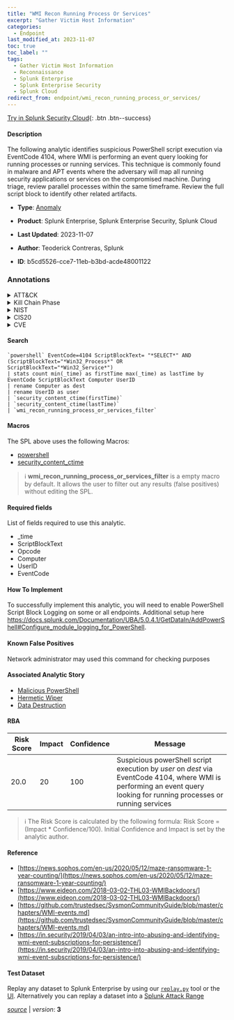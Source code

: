 ```yaml
---
title: "WMI Recon Running Process Or Services"
excerpt: "Gather Victim Host Information"
categories:
  - Endpoint
last_modified_at: 2023-11-07
toc: true
toc_label: ""
tags:
  - Gather Victim Host Information
  - Reconnaissance
  - Splunk Enterprise
  - Splunk Enterprise Security
  - Splunk Cloud
redirect_from: endpoint/wmi_recon_running_process_or_services/
---
```




[Try in Splunk Security Cloud](https://www.splunk.com/en_us/cyber-security.html){: .btn .btn--success}

#### Description

The following analytic identifies suspicious PowerShell script execution via EventCode 4104, where WMI is performing an event query looking for running processes or running services. This technique is commonly found in malware and APT events where the adversary will map all running security applications or services on the compromised machine. During triage, review parallel processes within the same timeframe. Review the full script block to identify other related artifacts.

- **Type**: [Anomaly](https://github.com/splunk/security_content/wiki/Detection-Analytic-Types)
- **Product**: Splunk Enterprise, Splunk Enterprise Security, Splunk Cloud

- **Last Updated**: 2023-11-07
- **Author**: Teoderick Contreras, Splunk
- **ID**: b5cd5526-cce7-11eb-b3bd-acde48001122

### Annotations
<details>
  <summary>ATT&CK</summary>

<div markdown="1">

#### [ATT&CK](https://attack.mitre.org/)

| ID          | Technique   | Tactic         |
| ----------- | ----------- |--------------- |
| [T1592](https://attack.mitre.org/techniques/T1592/) | Gather Victim Host Information | Reconnaissance |

</div>
</details>


<details>
  <summary>Kill Chain Phase</summary>

<div markdown="1">

* Reconnaissance


</div>
</details>


<details>
  <summary>NIST</summary>

<div markdown="1">

* DE.AE



</div>
</details>

<details>
  <summary>CIS20</summary>

<div markdown="1">

* CIS 10



</div>
</details>

<details>
  <summary>CVE</summary>

<div markdown="1">


</div>
</details>


#### Search

```
`powershell` EventCode=4104 ScriptBlockText= "*SELECT*" AND (ScriptBlockText="*Win32_Process*" OR ScriptBlockText="*Win32_Service*") 
| stats count min(_time) as firstTime max(_time) as lastTime by EventCode ScriptBlockText Computer UserID 
| rename Computer as dest 
| rename UserID as user 
| `security_content_ctime(firstTime)` 
| `security_content_ctime(lastTime)` 
| `wmi_recon_running_process_or_services_filter`
```

#### Macros
The SPL above uses the following Macros:
* [powershell](https://github.com/splunk/security_content/blob/develop/macros/powershell.yml)
* [security_content_ctime](https://github.com/splunk/security_content/blob/develop/macros/security_content_ctime.yml)

> :information_source:
> **wmi_recon_running_process_or_services_filter** is a empty macro by default. It allows the user to filter out any results (false positives) without editing the SPL.



#### Required fields
List of fields required to use this analytic.
* _time
* ScriptBlockText
* Opcode
* Computer
* UserID
* EventCode



#### How To Implement
To successfully implement this analytic, you will need to enable PowerShell Script Block Logging on some or all endpoints. Additional setup here https://docs.splunk.com/Documentation/UBA/5.0.4.1/GetDataIn/AddPowerShell#Configure_module_logging_for_PowerShell.
#### Known False Positives
Network administrator may used this command for checking purposes

#### Associated Analytic Story
* [Malicious PowerShell](/stories/malicious_powershell)
* [Hermetic Wiper](/stories/hermetic_wiper)
* [Data Destruction](/stories/data_destruction)




#### RBA

| Risk Score  | Impact      | Confidence   | Message      |
| ----------- | ----------- |--------------|--------------|
| 20.0 | 20 | 100 | Suspicious powerShell script execution by $user$ on $dest$ via EventCode 4104, where WMI is performing an event query looking for running processes or running services |


> :information_source:
> The Risk Score is calculated by the following formula: Risk Score = (Impact * Confidence/100). Initial Confidence and Impact is set by the analytic author.


#### Reference

* [https://news.sophos.com/en-us/2020/05/12/maze-ransomware-1-year-counting/](https://news.sophos.com/en-us/2020/05/12/maze-ransomware-1-year-counting/)
* [https://www.eideon.com/2018-03-02-THL03-WMIBackdoors/](https://www.eideon.com/2018-03-02-THL03-WMIBackdoors/)
* [https://github.com/trustedsec/SysmonCommunityGuide/blob/master/chapters/WMI-events.md](https://github.com/trustedsec/SysmonCommunityGuide/blob/master/chapters/WMI-events.md)
* [https://in.security/2019/04/03/an-intro-into-abusing-and-identifying-wmi-event-subscriptions-for-persistence/](https://in.security/2019/04/03/an-intro-into-abusing-and-identifying-wmi-event-subscriptions-for-persistence/)



#### Test Dataset
Replay any dataset to Splunk Enterprise by using our [`replay.py`](https://github.com/splunk/attack_data#using-replaypy) tool or the [UI](https://github.com/splunk/attack_data#using-ui).
Alternatively you can replay a dataset into a [Splunk Attack Range](https://github.com/splunk/attack_range#replay-dumps-into-attack-range-splunk-server)




[*source*](https://github.com/splunk/security_content/tree/develop/detections/endpoint/wmi_recon_running_process_or_services.yml) \| *version*: **3**